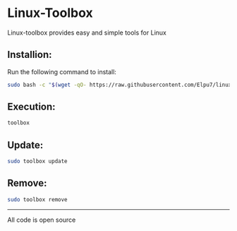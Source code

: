 # Linux-Toolbox

Linux-toolbox provides easy and simple tools for Linux   

## Installion:
Run the following command to install:
```bash
sudo bash -c "$(wget -qO- https://raw.githubusercontent.com/Elpu7/linux-toolbox/main/install-toolbox.sh)"
```

## Execution:    
```bash
toolbox
```   


## Update:

```bash
sudo toolbox update
```

## Remove:  

```bash
sudo toolbox remove
```   

   
--------------------------------------------------------------------   

All code is open source
